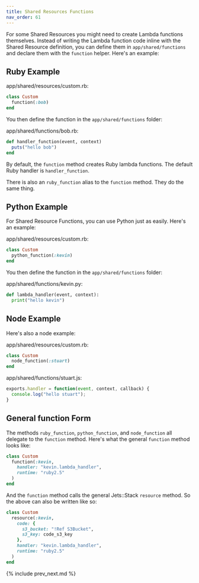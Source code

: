 ```yaml
---
title: Shared Resources Functions
nav_order: 61
---
```


For some Shared Resources you might need to create Lambda functions themselves. Instead of writing the Lambda function code inline with the Shared Resource definition, you can define them in `app/shared/functions` and declare them with the `function` helper. Here's an example:

## Ruby Example

app/shared/resources/custom.rb:

```ruby
class Custom
  function(:bob)
end
```

You then define the function in the `app/shared/functions` folder:

app/shared/functions/bob.rb:

```ruby
def handler_function(event, context)
  puts("hello bob")
end
```

By default, the `function` method creates Ruby lambda functions.  The default Ruby handler is `handler_function`.

There is also an `ruby_function` alias to the `function` method. They do the same thing.

## Python Example

For Shared Resource Functions, you can use Python just as easily.  Here's an example:

app/shared/resources/custom.rb:

```ruby
class Custom
  python_function(:kevin)
end
```
You then define the function in the `app/shared/functions` folder:

app/shared/functions/kevin.py:

```python
def lambda_handler(event, context):
  print("hello kevin")
```

## Node Example

Here's also a node example:

app/shared/resources/custom.rb:

```ruby
class Custom
  node_function(:stuart)
end
```
app/shared/functions/stuart.js:

```javascript
exports.handler = function(event, context, callback) {
  console.log("hello stuart");
}
```

## General function Form

The methods `ruby_function`, `python_function`, and `node_function` all delegate to the `function` method.  Here's what the general `function` method looks like:

```ruby
class Custom
  function(:kevin,
    handler: "kevin.lambda_handler",
    runtime: "ruby2.5"
  )
end
```

And the `function` method calls the general Jets::Stack `resource` method.  So the above can also be written like so:

```ruby
class Custom
  resource(:kevin,
    code: {
      s3_bucket: "!Ref S3Bucket",
      s3_key: code_s3_key
    },
    handler: "kevin.lambda_handler",
    runtime: "ruby2.5"
  )
end
```

{% include prev_next.md %}